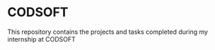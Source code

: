 # CODSOFT
This repository contains the projects and tasks completed during my internship at CODSOFT
